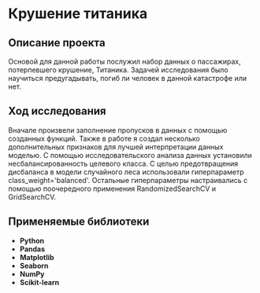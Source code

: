 # Крушение титаника
## Описание проекта
Основой для данной работы послужил набор данных о пассажирах, потерпевшего крушение, Титаника. Задачей исследования было научиться предугадывать, погиб ли человек в данной катастрофе или нет.
## Ход исследования
Вначале произвели заполнение пропусков в данных с помощью созданных функций. Также в работе я создал несколько дополнительных признаков для лучшей интерпретации данных моделью. С помощью исследовательского анализа данных установили несбалансированность целевого класса. С целью предотвращения дисбаланса в модели случайного леса использовали гиперпараметр class_weight='balanced'. Остальные гиперпараметры настраивались с помощью поочередного применения RandomizedSearchCV и GridSearchCV.
## Применяемые библиотеки
- **Python**
- **Pandas**
- **Matplotlib**
- **Seaborn**
- **NumPy**
- **Scikit-learn**
